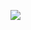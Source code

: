 ![](https://pic-1257412153.cos.ap-nanjing.myqcloud.com/images/images/2023/04/04/20230404203101-546015.png)
